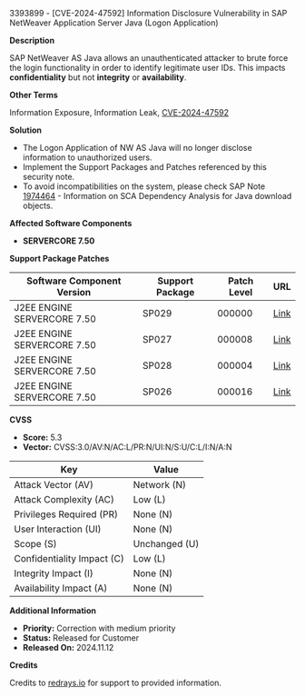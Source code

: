 3393899 - [CVE-2024-47592] Information Disclosure Vulnerability in SAP NetWeaver Application Server Java (Logon Application)

**Description**

SAP NetWeaver AS Java allows an unauthenticated attacker to brute force the login functionality in order to identify legitimate user IDs. This impacts **confidentiality** but not **integrity** or **availability**.

**Other Terms**

Information Exposure, Information Leak, [CVE-2024-47592](https://www.cve.org/CVERecord?id=CVE-2024-47592)

**Solution**

- The Logon Application of NW AS Java will no longer disclose information to unauthorized users.
- Implement the Support Packages and Patches referenced by this security note.
- To avoid incompatibilities on the system, please check SAP Note [1974464](https://me.sap.com/bc/bsp/sno/ui_entry/entry.htm?param=69765F6D6F64653D3030312669765F7361706E6F7465735F6E756D6265723D3139373434363426) - Information on SCA Dependency Analysis for Java download objects.

**Affected Software Components**

- **SERVERCORE 7.50**

**Support Package Patches**

| Software Component Version          | Support Package | Patch Level | URL                                                                                                                                                                           |
|-------------------------------------|-----------------|-------------|-------------------------------------------------------------------------------------------------------------------------------------------------------------------------------|
| J2EE ENGINE SERVERCORE 7.50         | SP029           | 000000      | [Link](https://userapps.support.sap.com/sap/support/swdc/notes?cvnr=73554900100200001452&support_package=SP029&patch_level=000000)                                             |
| J2EE ENGINE SERVERCORE 7.50         | SP027           | 000008      | [Link](https://userapps.support.sap.com/sap/support/swdc/notes?cvnr=73554900100200001452&support_package=SP027&patch_level=000008)                                             |
| J2EE ENGINE SERVERCORE 7.50         | SP028           | 000004      | [Link](https://userapps.support.sap.com/sap/support/swdc/notes?cvnr=73554900100200001452&support_package=SP028&patch_level=000004)                                             |
| J2EE ENGINE SERVERCORE 7.50         | SP026           | 000016      | [Link](https://userapps.support.sap.com/sap/support/swdc/notes?cvnr=73554900100200001452&support_package=SP026&patch_level=000016)                                             |

**CVSS**

- **Score:** 5.3
- **Vector:** CVSS:3.0/AV:N/AC:L/PR:N/UI:N/S:U/C:L/I:N/A:N

| Key                          | Value          |
|------------------------------|----------------|
| Attack Vector (AV)           | Network (N)    |
| Attack Complexity (AC)       | Low (L)        |
| Privileges Required (PR)     | None (N)       |
| User Interaction (UI)        | None (N)       |
| Scope (S)                    | Unchanged (U)  |
| Confidentiality Impact (C)   | Low (L)        |
| Integrity Impact (I)         | None (N)       |
| Availability Impact (A)      | None (N)       |

**Additional Information**

- **Priority:** Correction with medium priority
- **Status:** Released for Customer
- **Released On:** 2024.11.12

**Credits**

Credits to [redrays.io](https://redrays.io) for support to provided information.